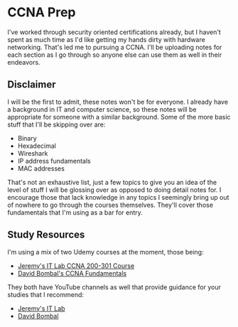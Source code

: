 # CCNA Prep

I've worked through security oriented certifications already, but I haven't spent as much time as I'd like getting my hands dirty with hardware networking.
That's led me to pursuing a CCNA. I'll be uploading notes for each section as I go through so anyone else can use them as well in their endeavors.

## Disclaimer

I will be the first to admit, these notes won't be for everyone. I already have a background in IT and computer science, so these notes will be appropriate for someone with a similar background. Some of the more basic stuff that I'll be skipping over are:
- Binary
- Hexadecimal
- Wireshark
- IP address fundamentals
- MAC addresses

That's not an exhaustive list, just a few topics to give you an idea of the level of stuff I will be glossing over as opposed to doing detail notes for. I encourage those that lack knowledge in any topics I seemingly bring up out of nowhere to go through the courses themselves. They'll cover those fundamentals that I'm using as a bar for entry.

## Study Resources
I'm using a mix of two Udemy courses at the moment, those being:
- [Jeremy's IT Lab CCNA 200-301 Course](https://www.udemy.com/course/complete-cisco-ccna-200-301-course/)
- [David Bombal's CCNA Fundamentals](https://www.udemy.com/course/complete-networking-fundamentals-course-ccna-start/#overview)

They both have YouTube channels as well that provide guidance for your studies that I recommend:
- [Jeremy's IT Lab](https://www.youtube.com/@JeremysITLab)
- [David Bombal](https://www.youtube.com/@davidbombal)
